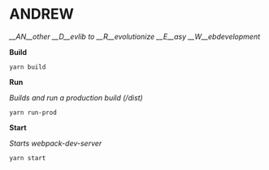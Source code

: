# ANDREW
*__AN__other __D__evlib to __R__evolutionize __E__asy __W__ebdevelopment*


**Build**

`yarn build`

**Run**

*Builds and run a production build (/dist)*

`yarn run-prod`

**Start**

*Starts webpack-dev-server*

`yarn start`
